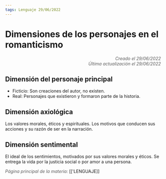 ```yaml
---
tags: Lenguaje 29/06/2022
---
```


# Dimensiones de los personajes en el romanticismo
<div style="text-align: right; opacity: 0.7; font-style: italic;">Creado el 29/06/2022</div>
<div style="text-align: right; opacity: 0.7; font-style: italic;">Última actualización el 29/06/2022</div>

## Dimensión del personaje principal

- Ficticio: Son creaciones del autor, no existen.
- Real: Personajes que existieron y formaron parte de la historia.

## Dimensión axiológica

Los valores morales, éticos y espirituales. Los motivos que conducen sus acciones y su razón de ser en la narración.

## Dimensión sentimental

El ideal de los sentimientos, motivados por sus valores morales y éticos. Se entrega la vida por la justicia social o por amor a una persona.

<span style="opacity: 0.7; font-style: italic;">Página principal de la materia:</span> [['LENGUAJE]]
